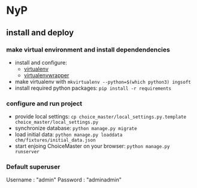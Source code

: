 # NyP

## install and deploy

### make virtual environment and install dependendencies

- install and configure:
    - [virtualenv](https://virtualenv.pypa.io/en/stable/installation/)
    - [virtualenvwrapper](http://virtualenvwrapper.readthedocs.io/en/latest/install.html)
- make virtualenv with `mkvirtualenv --python=$(which python3) ingsoft`
- install required python packages: `pip install -r requirements`

### configure and run project

- provide local settings: `cp choice_master/local_settings.py.template choice_master/local_settings.py`
- synchronize database: `python manage.py migrate`
- load initial data: `python manage.py loaddata chm/fixtures/initial_data.json`
- start enjoing ChoiceMaster on your browser: `python manage.py runserver`

### Default superuser
Username : "admin"
Password : "adminadmin"
